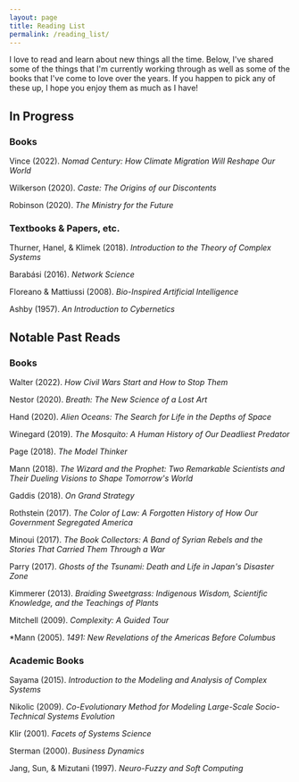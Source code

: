 ```yaml
---
layout: page
title: Reading List
permalink: /reading_list/
---
```


I love to read and learn about new things all the time. Below, I've shared some of the things that I'm currently working through as well as some of the books that I've come to love over the years. If you happen to pick any of these up, I hope you enjoy them as much as I have!


## In Progress

### Books
Vince (2022). *Nomad Century: How Climate Migration Will Reshape Our World*

Wilkerson (2020). *Caste: The Origins of our Discontents*

Robinson (2020). *The Ministry for the Future*

### Textbooks & Papers, etc.

Thurner, Hanel, & Klimek (2018). *Introduction to the Theory of Complex Systems*

Barabási (2016). *Network Science* 

Floreano & Mattiussi (2008). *Bio-Inspired Artificial Intelligence*

Ashby (1957). *An Introduction to Cybernetics*


## Notable Past Reads

### Books
Walter (2022). *How Civil Wars Start and How to Stop Them*

Nestor (2020). *Breath: The New Science of a Lost Art*

Hand (2020). *Alien Oceans: The Search for Life in the Depths of Space*

Winegard (2019). *The Mosquito: A Human History of Our Deadliest Predator*

Page (2018). *The Model Thinker*

Mann (2018). *The Wizard and the Prophet: Two Remarkable Scientists and Their Dueling Visions to Shape Tomorrow's World*

Gaddis (2018). *On Grand Strategy*

Rothstein (2017). *The Color of Law: A Forgotten History of How Our Government Segregated America*

Minoui (2017). *The Book Collectors: A Band of Syrian Rebels and the Stories That Carried Them Through a War*

Parry (2017). *Ghosts of the Tsunami: Death and Life in Japan's Disaster Zone*

Kimmerer (2013). *Braiding Sweetgrass: Indigenous Wisdom, Scientific Knowledge, and the Teachings of Plants*

Mitchell (2009). *Complexity: A Guided Tour*

*Mann (2005). *1491: New Revelations of the Americas Before Columbus*

### Academic Books

Sayama (2015). *Introduction to the Modeling and Analysis of Complex Systems*

Nikolic (2009). *Co-Evolutionary Method for Modeling Large-Scale Socio-Technical Systems Evolution*

Klir (2001). *Facets of Systems Science*

Sterman (2000). *Business Dynamics*

Jang, Sun, & Mizutani (1997). *Neuro-Fuzzy and Soft Computing*

